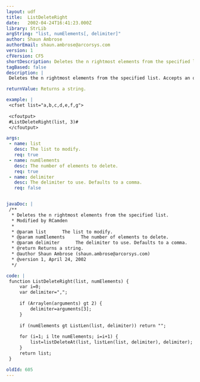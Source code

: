 ```yaml
---
layout: udf
title:  ListDeleteRight
date:   2002-04-24T16:41:23.000Z
library: StrLib
argString: "list, numElements[, delimiter]"
author: Shaun Ambrose
authorEmail: shaun.ambrose@arcorsys.com
version: 1
cfVersion: CF5
shortDescription: Deletes the n rightmost elements from the specified list.
tagBased: false
description: |
 Deletes the n rightmost elements from the specified list. Accepts an optional delimiter. Note that if the number of elements to delete is greater than the number of elements in the list, the UDF simply returns an empty string.

returnValue: Returns a string.

example: |
 <cfset list="a,b,c,d,e,f,g">
 
 <cfoutput>
 #ListDeleteRight(list, 3)#
 </cfoutput>

args:
 - name: list
   desc: The list to modify.
   req: true
 - name: numElements
   desc: The number of elements to delete.
   req: true
 - name: delimiter
   desc: The delimiter to use. Defaults to a comma.
   req: false


javaDoc: |
 /**
  * Deletes the n rightmost elements from the specified list.
  * Modified by RCamden
  * 
  * @param list      The list to modify. 
  * @param numElements      The number of elements to delete. 
  * @param delimiter      The delimiter to use. Defaults to a comma. 
  * @return Returns a string. 
  * @author Shaun Ambrose (shaun.ambrose@arcorsys.com) 
  * @version 1, April 24, 2002 
  */

code: |
 function ListDeleteRight(list, numElements) {
     var i=0;
     var delimiter=",";
     
     if (Arraylen(arguments) gt 2) {
         delimiter=arguments[3];
     }
     
     if (numElements gt ListLen(list, delimiter)) return "";
     
     for (i=1; i lte numElements; i=i+1) {
         list=listDeleteAt(list, listLen(list, delimiter), delimiter);
     }
     return list;
 }

oldId: 605
---
```


